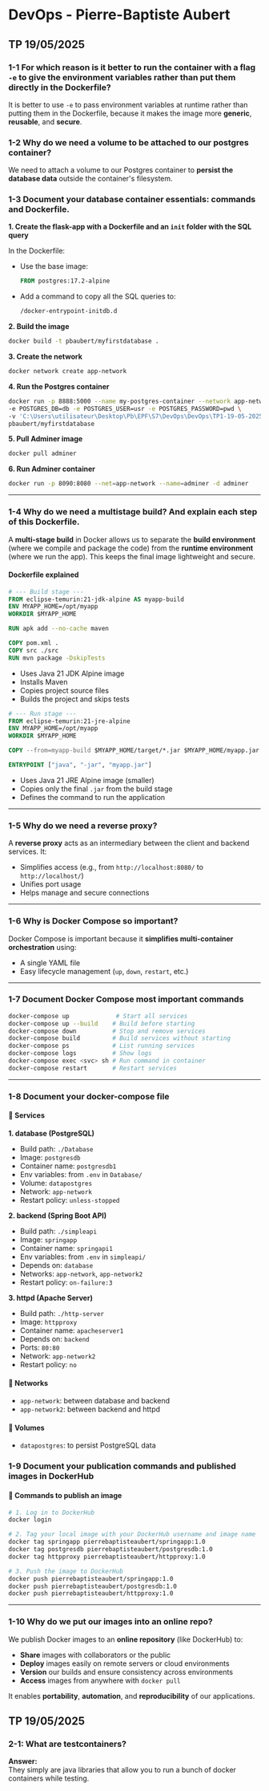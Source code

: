 # DevOps - Pierre-Baptiste Aubert
## TP 19/05/2025

### 1-1 For which reason is it better to run the container with a flag `-e` to give the environment variables rather than put them directly in the Dockerfile?

It is better to use `-e` to pass environment variables at runtime rather than putting them in the Dockerfile, because it makes the image more **generic**, **reusable**, and **secure**.

### 1-2 Why do we need a volume to be attached to our postgres container?

We need to attach a volume to our Postgres container to **persist the database data** outside the container's filesystem.

### 1-3 Document your database container essentials: commands and Dockerfile.

**1. Create the flask-app with a Dockerfile and an `init` folder with the SQL query**

In the Dockerfile:
- Use the base image:
  ```dockerfile
  FROM postgres:17.2-alpine
  ```
- Add a command to copy all the SQL queries to:
  ```dockerfile
  /docker-entrypoint-initdb.d
  ```

**2. Build the image**
```bash
docker build -t pbaubert/myfirstdatabase .
```

**3. Create the network**
```bash
docker network create app-network
```

**4. Run the Postgres container**
```bash
docker run -p 8888:5000 --name my-postgres-container --network app-network \
-e POSTGRES_DB=db -e POSTGRES_USER=usr -e POSTGRES_PASSWORD=pwd \
-v 'C:\Users\utilisateur\Desktop\Pb\EPF\S7\DevOps\DevOps\TP1-19-05-2025\datapostgres:/var/lib/postgresql/data' \
pbaubert/myfirstdatabase
```

**5. Pull Adminer image**
```bash
docker pull adminer
```

**6. Run Adminer container**
```bash
docker run -p 8090:8080 --net=app-network --name=adminer -d adminer
```

---

### 1-4 Why do we need a multistage build? And explain each step of this Dockerfile.

A **multi-stage build** in Docker allows us to separate the **build environment** (where we compile and package the code) from the **runtime environment** (where we run the app). This keeps the final image lightweight and secure.

#### Dockerfile explained

```dockerfile
# --- Build stage ---
FROM eclipse-temurin:21-jdk-alpine AS myapp-build
ENV MYAPP_HOME=/opt/myapp
WORKDIR $MYAPP_HOME

RUN apk add --no-cache maven

COPY pom.xml .
COPY src ./src
RUN mvn package -DskipTests
```

- Uses Java 21 JDK Alpine image
- Installs Maven
- Copies project source files
- Builds the project and skips tests

```dockerfile
# --- Run stage ---
FROM eclipse-temurin:21-jre-alpine
ENV MYAPP_HOME=/opt/myapp
WORKDIR $MYAPP_HOME

COPY --from=myapp-build $MYAPP_HOME/target/*.jar $MYAPP_HOME/myapp.jar

ENTRYPOINT ["java", "-jar", "myapp.jar"]
```

- Uses Java 21 JRE Alpine image (smaller)
- Copies only the final `.jar` from the build stage
- Defines the command to run the application

---

### 1-5 Why do we need a reverse proxy?

A **reverse proxy** acts as an intermediary between the client and backend services. It:
- Simplifies access (e.g., from `http://localhost:8080/` to `http://localhost/`)
- Unifies port usage
- Helps manage and secure connections

---

### 1-6 Why is Docker Compose so important?

Docker Compose is important because it **simplifies multi-container orchestration** using:
- A single YAML file
- Easy lifecycle management (`up`, `down`, `restart`, etc.)

---

### 1-7 Document Docker Compose most important commands

```bash
docker-compose up             # Start all services
docker-compose up --build    # Build before starting
docker-compose down          # Stop and remove services
docker-compose build         # Build services without starting
docker-compose ps            # List running services
docker-compose logs          # Show logs
docker-compose exec <svc> sh # Run command in container
docker-compose restart       # Restart services
```

---

### 1-8 Document your docker-compose file

#### 🔹 Services

**1. database (PostgreSQL)**  
- Build path: `./Database`  
- Image: `postgresdb`  
- Container name: `postgresdb1`  
- Env variables: from `.env` in `Database/`  
- Volume: `datapostgres`  
- Network: `app-network`  
- Restart policy: `unless-stopped`

**2. backend (Spring Boot API)**  
- Build path: `./simpleapi`  
- Image: `springapp`  
- Container name: `springapi1`  
- Env variables: from `.env` in `simpleapi/`  
- Depends on: `database`  
- Networks: `app-network`, `app-network2`  
- Restart policy: `on-failure:3`

**3. httpd (Apache Server)**  
- Build path: `./http-server`  
- Image: `httpproxy`  
- Container name: `apacheserver1`  
- Depends on: `backend`  
- Ports: `80:80`  
- Network: `app-network2`  
- Restart policy: `no`

#### 🔹 Networks

- `app-network`: between database and backend  
- `app-network2`: between backend and httpd

#### 🔹 Volumes

- `datapostgres`: to persist PostgreSQL data

### 1-9 Document your publication commands and published images in DockerHub

#### 🔹 Commands to publish an image

```bash
# 1. Log in to DockerHub
docker login

# 2. Tag your local image with your DockerHub username and image name
docker tag springapp pierrebaptisteaubert/springapp:1.0 
docker tag postgresdb pierrebaptisteaubert/postgresdb:1.0
docker tag httpproxy pierrebaptisteaubert/httpproxy:1.0 

# 3. Push the image to DockerHub
docker push pierrebaptisteaubert/springapp:1.0
docker push pierrebaptisteaubert/postgresdb:1.0
docker push pierrebaptisteaubert/httpproxy:1.0 
```
---

### 1-10 Why do we put our images into an online repo?

We publish Docker images to an **online repository** (like DockerHub) to:

- **Share** images with collaborators or the public
- **Deploy** images easily on remote servers or cloud environments
- **Version** our builds and ensure consistency across environments
- **Access** images from anywhere with `docker pull`

It enables **portability**, **automation**, and **reproducibility** of our applications.


## TP 19/05/2025

### 2-1: What are testcontainers?

**Answer:**  
They simply are java libraries that allow you to run a bunch of docker containers while testing. 